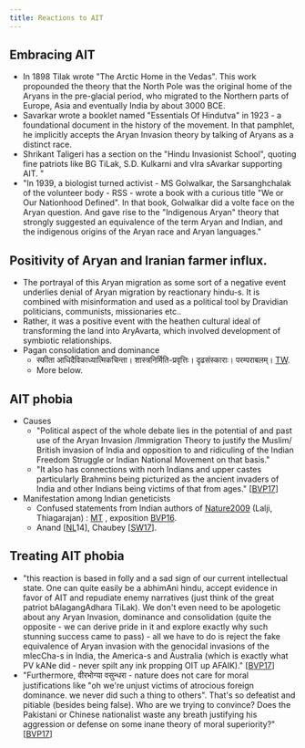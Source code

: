 ```yaml
---
title: Reactions to AIT
---
```



## Embracing AIT
- In 1898 Tilak wrote "The Arctic Home in the Vedas". This work propounded the theory that the North Pole was the original home of the Aryans in the pre-glacial period, who migrated to the Northern parts of Europe, Asia and eventually India by about 3000 BCE.
- Savarkar wrote a booklet named "Essentials Of Hindutva" in 1923 - a foundational document in the history of the movement. In that pamphlet, he implicitly accepts the Aryan Invasion theory by talking of Aryans as a distinct race.
- Shrikant Taligeri has a section on the "Hindu Invasionist School", quoting fine patriots like BG TiLak, S.D. Kulkarni and vIra sAvarkar supporting AIT. "
- "In 1939, a biologist turned activist - MS Golwalkar, the Sarsanghchalak of the volunteer body - RSS - wrote a book with a curious title "We or  Our Nationhood Defined". In that book, Golwalkar did a volte face on the Aryan question. And gave  rise to the "Indigenous Aryan" theory that strongly suggested an equivalence of the term Aryan and Indian, and the indigenous origins of  the Aryan race and Aryan languages."


## Positivity of Aryan and Iranian farmer influx.

- The portrayal of this Aryan migration as some sort of a negative event underlies denial of Aryan migration by reactionary hindu-s. It is combined with misinformation and used as a political tool by Dravidian politicians, communists, missionaries etc..
- Rather, it was a positive event with the heathen cultural ideal of transforming the land into AryAvarta, which involved development of symbiotic relationships.
- Pagan consolidation and dominance
    - स्फीता आधिदैविकाध्यात्मिकचिन्ता। शास्त्रनिर्मिति-प्रवृत्तिः। दृढसंस्काराः। परम्पराबलम्। [TW](https://twitter.com/agnimaan/status/679073184881094656).
    - More below.  

## AIT phobia

- Causes
    - "Political aspect of the whole debate lies in the potential of and past use of the Aryan Invasion /Immigration Theory to justify the Muslim/ British invasion of India and opposition to and ridiculing of the Indian Freedom Struggle or Indian National Movement on that basis."
    - "It also has connections with norh Indians and upper castes particularly Brahmins being picturized as the ancient invaders of India and other Indians being victims of that from ages." \[[BVP17](https://groups.google.com/d/msg/bvparishat/ynh97Vw2Cnk/58B8967QAgAJ)\]
- Manifestation among Indian geneticists
    - Confused statements from Indian authors of [Nature2009](http://www.nature.com.ucsf.idm.oclc.org/nature/journal/v461/n7263/full/nature08365.html) (Lalji, Thiagarajan) : [MT](https://manasataramgini.wordpress.com/2009/10/05/a-note-on-some-recent-work-on-india-genetics/) , exposition [BVP16](https://groups.google.com/d/msg/bvparishat/yUHi_V9tS8Y/03qB1C8PCgAJ).
    - Anand \[[NL](https://www.newslaundry.com/2014/08/11/indiana-jones-and-the-troublesome-aryans)14\], Chaubey \[[SW17](https://swarajyamag.com/ideas/genetics-might-be-settling-the-aryan-migration-debate-but-not-how-left-liberals-believe)\].

## Treating AIT phobia

- "this reaction is based in folly and a sad sign of our current intellectual state. One can quite easily be a abhimAni hindu, accept evidence in favor of AIT and repudiate enemy narratives (just think of the great patriot bAlagangAdhara TiLak). We don't even need to be apologetic about any Aryan Invasion, dominance and consolidation (quite the opposite - we can derive pride in it and explore exactly why such stunning success came to pass) - all we have to do is reject the fake equivalence of Aryan invasion with the genocidal invasions of the mlecCha-s in India, the America-s and Australia (which is exactly what PV kANe did - never spilt any ink propping OIT up AFAIK)." \[[BVP17](https://groups.google.com/d/msg/bvparishat/ynh97Vw2Cnk/58B8967QAgAJ)\]
- "​Furthermore, वीरभोग्या वसुन्धरा - nature does not care for moral justifications like "oh we're unjust victims of atrocious foreign dominance. we never did such a thing to others". That's so defeatist and pitiable (besides being false).​ Who are we trying to convince? Does the Pakistani or Chinese nationalist waste any breath justifying his aggression or defense on some inane theory of moral superiority?"  \[[BVP17](https://groups.google.com/d/msg/bvparishat/ynh97Vw2Cnk/58B8967QAgAJ)\]
